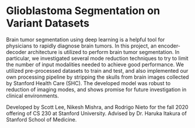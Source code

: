 #  Glioblastoma Segmentation on Variant Datasets



Brain tumor segmentation using deep learning is a helpful tool for physicians to rapidly diagnose brain tumors. In this project, an encoder-decoder architecture is utilized to perform brain tumor segmentation. In particular, we investigated several mode reduction techniques to try to limit the number of input modalities needed to achieve good performance. We utilized pre-processed datasets to train and test, and also implemented our own processing pipeline by stripping the skulls from brain images collected by Stanford Health Care (SHC). The developed model was robust to reduction of imaging modes, and shows promise for future investigation in clinical environments.


Developed by Scott Lee, Nikesh Mishra, and Rodrigo Nieto for the fall 2020 offering of CS 230 at Stanford University. Advised by Dr. Haruka Itakura of Stanford School of Medicine.
